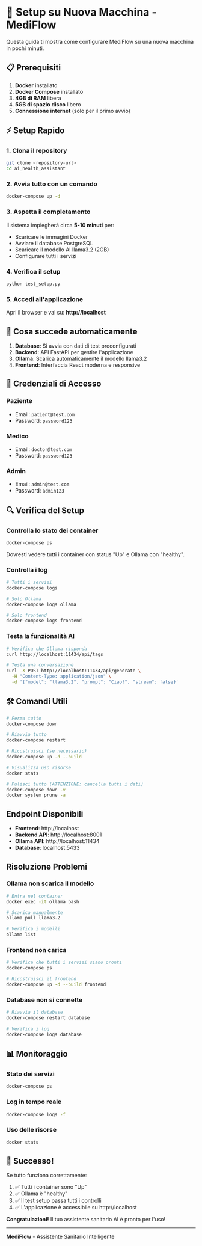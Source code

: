 # 🚀 Setup su Nuova Macchina - MediFlow

Questa guida ti mostra come configurare MediFlow su una nuova macchina in pochi minuti.

## 📋 Prerequisiti

1. **Docker** installato
2. **Docker Compose** installato
3. **4GB di RAM** libera
4. **5GB di spazio disco** libero
5. **Connessione internet** (solo per il primo avvio)

## ⚡ Setup Rapido

### 1. Clona il repository
```bash
git clone <repository-url>
cd ai_health_assistant
```

### 2. Avvia tutto con un comando
```bash
docker-compose up -d
```

### 3. Aspetta il completamento
Il sistema impiegherà circa **5-10 minuti** per:
- Scaricare le immagini Docker
- Avviare il database PostgreSQL
- Scaricare il modello AI llama3.2 (2GB)
- Configurare tutti i servizi

### 4. Verifica il setup
```bash
python test_setup.py
```

### 5. Accedi all'applicazione
Apri il browser e vai su: **http://localhost**

## 🎯 Cosa succede automaticamente

1. **Database**: Si avvia con dati di test preconfigurati
2. **Backend**: API FastAPI per gestire l'applicazione
3. **Ollama**: Scarica automaticamente il modello llama3.2
4. **Frontend**: Interfaccia React moderna e responsive

## 👥 Credenziali di Accesso

### Paziente
- Email: `patient@test.com`
- Password: `password123`

### Medico
- Email: `doctor@test.com`
- Password: `password123`

### Admin
- Email: `admin@test.com`
- Password: `admin123`

## 🔍 Verifica del Setup

### Controlla lo stato dei container
```bash
docker-compose ps
```

Dovresti vedere tutti i container con status "Up" e Ollama con "healthy".

### Controlla i log
```bash
# Tutti i servizi
docker-compose logs

# Solo Ollama
docker-compose logs ollama

# Solo frontend
docker-compose logs frontend
```

### Testa la funzionalità AI
```bash
# Verifica che Ollama risponda
curl http://localhost:11434/api/tags

# Testa una conversazione
curl -X POST http://localhost:11434/api/generate \
  -H "Content-Type: application/json" \
  -d '{"model": "llama3.2", "prompt": "Ciao!", "stream": false}'
```

## 🛠️ Comandi Utili

```bash
# Ferma tutto
docker-compose down

# Riavvia tutto
docker-compose restart

# Ricostruisci (se necessario)
docker-compose up -d --build

# Visualizza uso risorse
docker stats

# Pulisci tutto (ATTENZIONE: cancella tutti i dati)
docker-compose down -v
docker system prune -a
```

## Endpoint Disponibili

- **Frontend**: http://localhost
- **Backend API**: http://localhost:8001
- **Ollama API**: http://localhost:11434
- **Database**: localhost:5433

## Risoluzione Problemi

### Ollama non scarica il modello
```bash
# Entra nel container
docker exec -it ollama bash

# Scarica manualmente
ollama pull llama3.2

# Verifica i modelli
ollama list
```

### Frontend non carica
```bash
# Verifica che tutti i servizi siano pronti
docker-compose ps

# Ricostruisci il frontend
docker-compose up -d --build frontend
```

### Database non si connette
```bash
# Riavvia il database
docker-compose restart database

# Verifica i log
docker-compose logs database
```

## 📊 Monitoraggio

### Stato dei servizi
```bash
docker-compose ps
```

### Log in tempo reale
```bash
docker-compose logs -f
```

### Uso delle risorse
```bash
docker stats
```

## 🎉 Successo!

Se tutto funziona correttamente:

1. ✅ Tutti i container sono "Up"
2. ✅ Ollama è "healthy"
3. ✅ Il test setup passa tutti i controlli
4. ✅ L'applicazione è accessibile su http://localhost

**Congratulazioni!** Il tuo assistente sanitario AI è pronto per l'uso!

---

**MediFlow** - Assistente Sanitario Intelligente
